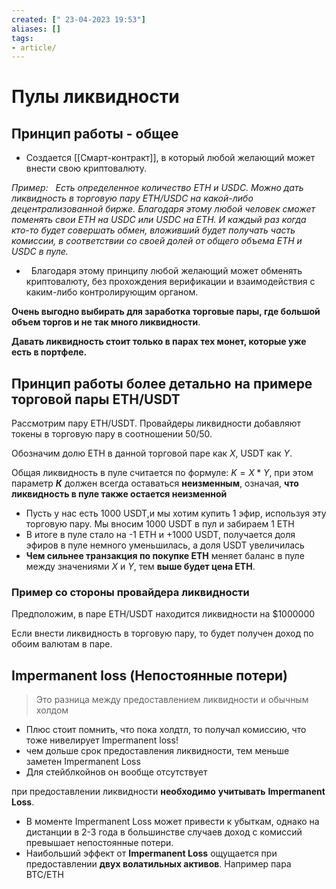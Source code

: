 ```yaml
---
created: [" 23-04-2023 19:53"]
aliases: []
tags:
- article/
---
```


# Пулы ликвидности

## Принцип работы - общее
- Создается [[Смарт-контракт]], в который любой желающий может внести свою криптовалюту. 


*Пример:   Есть определенное количество ETH и USDC. Можно дать ликвидность в торговую пару ETH/USDC на какой-либо децентрализованной бирже. Благодаря этому любой человек сможет поменять свои ETH на USDC или USDC на ETH. И каждый раз когда кто-то будет совершать обмен, вложивший будет получать часть комиссии, в соответствии со своей долей от общего объема ETH и USDC в пуле.*

-   Благодаря этому принципу любой желающий может обменять криптовалюту, без прохождения верификации и взаимодействия с каким-либо контролирующим органом.  

**Очень выгодно выбирать для заработка торговые пары, где большой объем торгов и не так много ликвидности**.

**Давать ликвидность стоит только в парах тех монет, которые уже есть в портфеле.** 

## Принцип работы более детально на примере торговой пары ETH/USDT


Рассмотрим пару ETH/USDT. Провайдеры ликвидности добавляют токены в торговую пару в соотношении 50/50.

Обозначим долю ETH в данной торговой паре как $X$, USDT как $Y$.

Общая ликвидность в пуле считается по формуле: $K=X * Y$, при этом параметр **$К$** должен всегда оставаться **неизменным**, означая, **что ликвидность в пуле также остается неизменной**

- Пусть у нас есть 1000 USDT,и мы хотим купить 1 эфир, используя эту торговую пару. Мы вносим 1000 USDT в пул и забираем 1 ETH  
- В итоге в пуле стало на -1 ETH и +1000 USDT, получается доля эфиров в пуле немного уменьшилась, а доля USDT увеличилась
- **Чем сильнее транзакция по покупке ETH** меняет баланс в пуле между значениями $X$ и $Y$, тем **выше будет цена ETH**.

### Пример со стороны провайдера ликвидности

Предположим, в паре ETH/USDT находится ликвидности на $1000000

Если внести ликвидность в торговую пару, то будет получен доход по обоим валютам в паре.

## Impermanent loss (Непостоянные потери)
> Это разница между предоставлением ликвидности и обычным холдом

- Плюс стоит помнить, что пока холдтл, то получал комиссию, что тоже нивелирует Impermanent loss!
- чем дольше срок предоставления ликвидности, тем меньше заметен Impermanent Loss
- Для стейблкойнов он вообще отсутствует

при предоставлении ликвидности **необходимо** **учитывать** **Impermanent Loss**. 
- В моменте Impermanent Loss может привести к убыткам, однако на дистанции в 2-3 года в большинстве случаев доход с комиссий превышает непостоянные потери.
- Наибольший эффект от **Impermanent Loss** ощущается при предоставлении **двух волатильных активов**. Например пара BTC/ETH